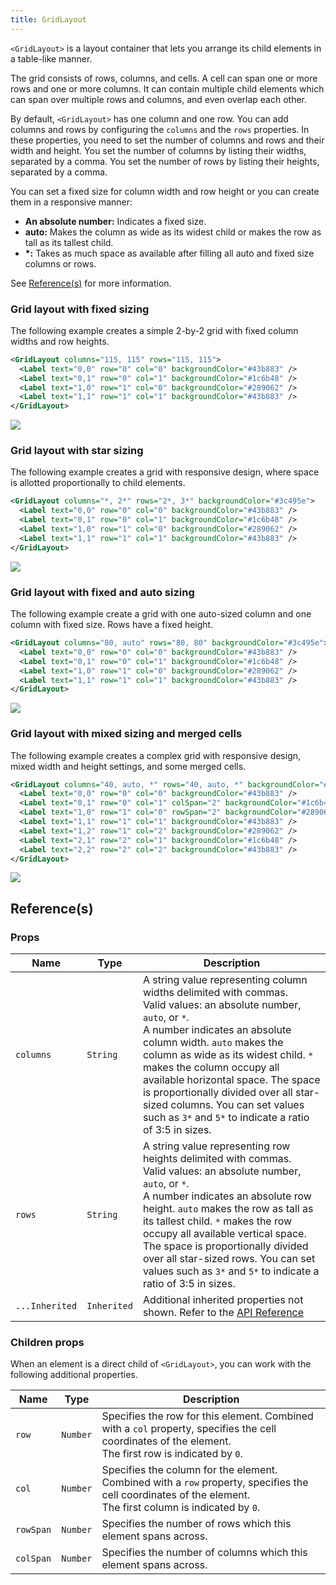 ```yaml
---
title: GridLayout
---
```


`<GridLayout>` is a layout container that lets you arrange its child elements in a table-like manner.

The grid consists of rows, columns, and cells. A cell can span one or more rows and one or more columns. It can contain multiple child elements which can span over multiple rows and columns, and even overlap each other.

By default, `<GridLayout>` has one column and one row. You can add columns and rows by configuring the `columns` and the `rows` properties. In these properties, you need to set the number of columns and rows and their width and height. You set the number of columns by listing their widths, separated by a comma. You set the number of rows by listing their heights, separated by a comma.

You can set a fixed size for column width and row height or you can create them in a responsive manner:

- **An absolute number:** Indicates a fixed size.
- **auto:** Makes the column as wide as its widest child or makes the row as tall as its tallest child.
- **\*:** Takes as much space as available after filling all auto and fixed size columns or rows.

See [Reference(s)](#references) for more information.

### Grid layout with fixed sizing

The following example creates a simple 2-by-2 grid with fixed column widths and row heights.

```xml
<GridLayout columns="115, 115" rows="115, 115">
  <Label text="0,0" row="0" col="0" backgroundColor="#43b883" />
  <Label text="0,1" row="0" col="1" backgroundColor="#1c6b48" />
  <Label text="1,0" row="1" col="0" backgroundColor="#289062" />
  <Label text="1,1" row="1" col="1" backgroundColor="#43b883" />
</GridLayout>
```

<img class="md:w-1/2 lg:w-1/3" src="https://art.nativescript.org/layouts/grid_layout.svg" />

### Grid layout with star sizing

The following example creates a grid with responsive design, where space is allotted proportionally to child elements.

```xml
<GridLayout columns="*, 2*" rows="2*, 3*" backgroundColor="#3c495e">
  <Label text="0,0" row="0" col="0" backgroundColor="#43b883" />
  <Label text="0,1" row="0" col="1" backgroundColor="#1c6b48" />
  <Label text="1,0" row="1" col="0" backgroundColor="#289062" />
  <Label text="1,1" row="1" col="1" backgroundColor="#43b883" />
</GridLayout>
```

<img class="md:w-1/2 lg:w-1/3" src="https://art.nativescript.org/layouts/grid_layout_star_sizing.svg" />

### Grid layout with fixed and auto sizing

The following example create a grid with one auto-sized column and one column with fixed size. Rows have a fixed height.

```xml
<GridLayout columns="80, auto" rows="80, 80" backgroundColor="#3c495e">
  <Label text="0,0" row="0" col="0" backgroundColor="#43b883" />
  <Label text="0,1" row="0" col="1" backgroundColor="#1c6b48" />
  <Label text="1,0" row="1" col="0" backgroundColor="#289062" />
  <Label text="1,1" row="1" col="1" backgroundColor="#43b883" />
</GridLayout>
```

<img class="md:w-1/2 lg:w-1/3" src="https://art.nativescript.org/layouts/grid_layout_fixed_auto.svg" />

### Grid layout with mixed sizing and merged cells

The following example creates a complex grid with responsive design, mixed width and height settings, and some merged cells.

```xml
<GridLayout columns="40, auto, *" rows="40, auto, *" backgroundColor="#3c495e">
  <Label text="0,0" row="0" col="0" backgroundColor="#43b883" />
  <Label text="0,1" row="0" col="1" colSpan="2" backgroundColor="#1c6b48" />
  <Label text="1,0" row="1" col="0" rowSpan="2" backgroundColor="#289062" />
  <Label text="1,1" row="1" col="1" backgroundColor="#43b883" />
  <Label text="1,2" row="1" col="2" backgroundColor="#289062" />
  <Label text="2,1" row="2" col="1" backgroundColor="#1c6b48" />
  <Label text="2,2" row="2" col="2" backgroundColor="#43b883" />
</GridLayout>
```

<img class="md:w-1/2 lg:w-1/3" src="https://art.nativescript.org/layouts/grid_layout_complex.svg" />

## Reference(s)

### Props

| Name           | Type        | Description                                                                                                                                                                                                                                                                                                                                                                                                                             |
| -------------- | ----------- | --------------------------------------------------------------------------------------------------------------------------------------------------------------------------------------------------------------------------------------------------------------------------------------------------------------------------------------------------------------------------------------------------------------------------------------- |
| `columns`      | `String`    | A string value representing column widths delimited with commas.<br/>Valid values: an absolute number, `auto`, or `*`.<br/>A number indicates an absolute column width. `auto` makes the column as wide as its widest child. `*` makes the column occupy all available horizontal space. The space is proportionally divided over all star-sized columns. You can set values such as `3*` and `5*` to indicate a ratio of 3:5 in sizes. |
| `rows`         | `String`    | A string value representing row heights delimited with commas.<br/>Valid values: an absolute number, `auto`, or `*`.<br/>A number indicates an absolute row height. `auto` makes the row as tall as its tallest child. `*` makes the row occupy all available vertical space. The space is proportionally divided over all star-sized rows. You can set values such as `3*` and `5*` to indicate a ratio of 3:5 in sizes.               |
| `...Inherited` | `Inherited` | Additional inherited properties not shown. Refer to the [API Reference](https://docs.nativescript.org/api-reference/classes/gridlayout)                                                                                                                                                                                                                                                                                                 |

### Children props

When an element is a direct child of `<GridLayout>`, you can work with the following additional properties.

| Name      | Type     | Description                                                                                                                                                    |
| --------- | -------- | -------------------------------------------------------------------------------------------------------------------------------------------------------------- |
| `row`     | `Number` | Specifies the row for this element. Combined with a `col` property, specifies the cell coordinates of the element.<br/>The first row is indicated by `0`.      |
| `col`     | `Number` | Specifies the column for the element. Combined with a `row` property, specifies the cell coordinates of the element.<br/>The first column is indicated by `0`. |
| `rowSpan` | `Number` | Specifies the number of rows which this element spans across.                                                                                                  |
| `colSpan` | `Number` | Specifies the number of columns which this element spans across.                                                                                               |

